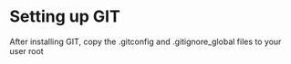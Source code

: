 # Setting up GIT
After installing GIT, copy the .gitconfig and .gitignore_global files to your user root